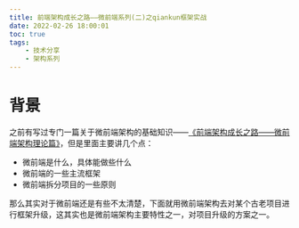 ```yaml
---
title: 前端架构成长之路——微前端系列(二)之qiankun框架实战
date: 2022-02-26 18:00:01
toc: true
tags:
    - 技术分享
    - 架构系列
---
```


# 背景
之前有写过专门一篇关于微前端架构的基础知识——[《前端架构成长之路——微前端架构理论篇》](https://qborfy.com/framework/frontend-microapp-1.html)，但是里面主要讲几个点：

- 微前端是什么，具体能做些什么
- 微前端的一些主流框架
- 微前端拆分项目的一些原则

那么其实对于微前端还是有些不太清楚，下面就用微前端架构去对某个古老项目进行框架升级，这其实也是微前端架构主要特性之一，对项目升级的方案之一。
